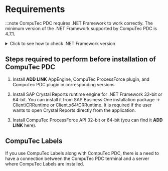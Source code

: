 # Requirements

:::note
CompuTec PDC requires .NET Framework to work correctly. The minimum version of the .NET Framework supported by CompuTec PDC is 4.7.1.
<details>
  <summary>Click to see how to check .NET Framework version</summary>

  1. Type in the following command in Command Prompt from Windows applications:

  ```reg query "HKEY_LOCAL_MACHINE\SOFTWARE\Microsoft\NET Framework Setup\NDP\v4\full" /v version```
  
  ![Prompt](./media/net-version-prompt.png)

  And click enter.
  2. The result will show the .NET Framework version:

  ![Result](./media/net-version-result.png)

  We recommend installing the latest version of .NET Framework – you can do it using the dedicated tool Windows Update or manually downloading the required files from the Microsoft site.

</details>

## Steps required to perform before installation of CompuTec PDC

1. Install **ADD LINK** AppEngine, CompuTec ProcessForce plugin, and CompuTec PDC plugin in corresponding versions.

2. Install SAP Crystal Reports runtime engine for .NET Framework 32-bit or 64-bit. You can install it from SAP Business One installation package -> Client\CRRuntime or Client.x64\CRRuntime. It is required if the user wants to open Crystal Reports directly from the application.

3. Install CompuTec ProcessForce API 32-bit or 64-bit (you can find it **ADD LINK** here).

## CompuTec Labels

If you use CompuTec Labels along with CompuTec PDC, there is a need to have a connection between the CompuTec PDC terminal and a server where CompuTec Labels are installed.